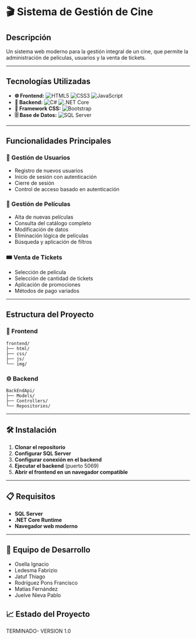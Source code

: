 # 🎬 Sistema de Gestión de Cine

## Descripción
Un sistema web moderno para la gestión integral de un cine, que permite la administración de películas, usuarios y la venta de tickets.

---

## Tecnologías Utilizadas
- **🌐 Frontend:** ![HTML5](https://img.shields.io/badge/HTML5-E34F26?style=flat-square&logo=html5&logoColor=white) ![CSS3](https://img.shields.io/badge/CSS3-1572B6?style=flat-square&logo=css3&logoColor=white) ![JavaScript](https://img.shields.io/badge/JavaScript-F7DF1E?style=flat-square&logo=javascript&logoColor=black)
- **🔧 Backend:** ![C#](https://img.shields.io/badge/C%23-239120?style=flat-square&logo=csharp&logoColor=white) ![.NET Core](https://img.shields.io/badge/.NET%20Core-512BD4?style=flat-square&logo=dotnet&logoColor=white)
- **🎨 Framework CSS:** ![Bootstrap](https://img.shields.io/badge/Bootstrap-563D7C?style=flat-square&logo=bootstrap&logoColor=white)
- **🗄️ Base de Datos:** ![SQL Server](https://img.shields.io/badge/SQL%20Server-CC2927?style=flat-square&logo=microsoft-sql-server&logoColor=white)

---

## Funcionalidades Principales

### 👥 Gestión de Usuarios
- Registro de nuevos usuarios
- Inicio de sesión con autenticación
- Cierre de sesión
- Control de acceso basado en autenticación

### 🎥 Gestión de Películas 
- Alta de nuevas películas
- Consulta del catálogo completo
- Modificación de datos
- Eliminación lógica de películas
- Búsqueda y aplicación de filtros

### 🎟️ Venta de Tickets
- Selección de película
- Selección de cantidad de tickets
- Aplicación de promociones
- Métodos de pago variados

---

## Estructura del Proyecto

### 📱 Frontend
```plaintext
frontend/
├── html/
├── css/
├── js/
└── img/
```

### ⚙️ Backend
```plaintext
BackEndApi/
├── Models/
├── Controllers/
└── Repositories/
```

---

## 🛠️ Instalación

1. **Clonar el repositorio**
2. **Configurar SQL Server**
3. **Configurar conexión en el backend**
4. **Ejecutar el backend** (puerto 5069)
5. **Abrir el frontend en un navegador compatible**

---

## 📋 Requisitos
- **SQL Server**
- **.NET Core Runtime**
- **Navegador web moderno**

---

## 👥 Equipo de Desarrollo
- Osella Ignacio
- Ledesma Fabrizio 
- Jatuf Thiago
- Rodríguez Pons Francisco
- Matías Fernández
- Juelve Nieva Pablo


## 📈 Estado del Proyecto
TERMINADO- VERSION 1.0


